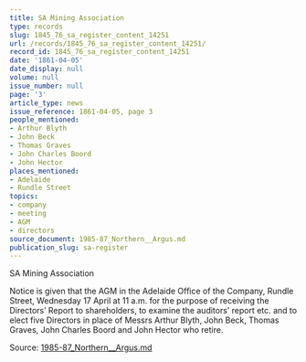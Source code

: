 ```yaml
---
title: SA Mining Association
type: records
slug: 1845_76_sa_register_content_14251
url: /records/1845_76_sa_register_content_14251/
record_id: 1845_76_sa_register_content_14251
date: '1861-04-05'
date_display: null
volume: null
issue_number: null
page: '3'
article_type: news
issue_reference: 1861-04-05, page 3
people_mentioned:
- Arthur Blyth
- John Beck
- Thomas Graves
- John Charles Boord
- John Hector
places_mentioned:
- Adelaide
- Rundle Street
topics:
- company
- meeting
- AGM
- directors
source_document: 1985-87_Northern__Argus.md
publication_slug: sa-register
---
```


SA Mining Association

Notice is given that the AGM in the Adelaide Office of the Company, Rundle Street, Wednesday 17 April at 11 a.m. for the purpose of receiving the Directors’ Report to shareholders, to examine the auditors’ report etc. and to elect five Directors in place of Messrs Arthur Blyth, John Beck, Thomas Graves, John Charles Boord and John Hector who retire.

Source: [1985-87_Northern__Argus.md](/downloads/markdown/1985-87_Northern__Argus.md)
